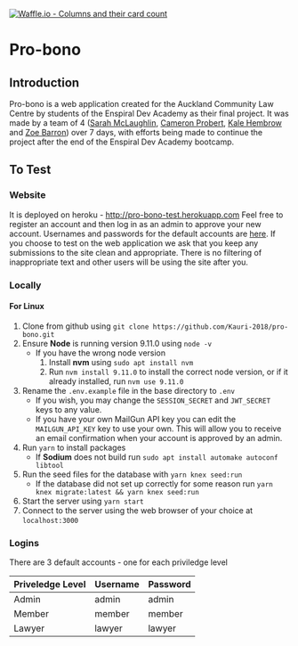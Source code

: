 [![Waffle.io - Columns and their card count](https://badge.waffle.io/Kauri-2018/pro-bono.svg?columns=all)](https://waffle.io/Kauri-2018/pro-bono) 
# Pro-bono
## Introduction
Pro-bono is a web application created for the Auckland Community Law Centre by students of the Enspiral Dev Academy as their final project. It was made by a team of 4 ([Sarah McLaughlin](https://github.com/sarah-mclaughlin), [Cameron Probert](https://github.com/CameronProbert), [Kale Hembrow](https://github.com/meakommo) and [Zoe Barron](https://github.com/Zoealexandra)) over 7 days, with efforts being made to continue the project after the end of the Enspiral Dev Academy bootcamp.

## To Test
### Website
It is deployed on heroku - http://pro-bono-test.herokuapp.com
Feel free to register an account and then log in as an admin to approve your new account. Usernames and passwords for the default accounts are [here](#logins).
If you choose to test on the web application we ask that you keep any submissions to the site clean and appropriate. There is no filtering of inappropriate text and other users will be using the site after you.

### Locally
#### For Linux
1. Clone from github using `git clone https://github.com/Kauri-2018/pro-bono.git`
2. Ensure __Node__ is running version 9.11.0 using `node -v`
    * If you have the wrong node version
      1. Install __nvm__ using `sudo apt install nvm`
      2. Run `nvm install 9.11.0` to install the correct node version, or if it already installed, run `nvm use 9.11.0`
3. Rename the `.env.example` file in the base directory to `.env`
    * If you wish, you may change the `SESSION_SECRET` and `JWT_SECRET` keys to any value.
    * If you have your own MailGun API key you can edit the `MAILGUN_API_KEY` key to use your own. This will allow you to receive an email confirmation when your account is approved by an admin.
4. Run `yarn` to install packages
    * If __Sodium__ does not build run `sudo apt install automake autoconf libtool`
5. Run the seed files for the database with `yarn knex seed:run`
    * If the database did not set up correctly for some reason run `yarn knex migrate:latest && yarn knex seed:run`
6. Start the server using `yarn start`
7. Connect to the server using the web browser of your choice at `localhost:3000`

### Logins
There are 3 default accounts - one for each priviledge level

|Priveledge Level|Username|Password|
|---             |---     |---     |
|Admin           |admin   |admin   |
|Member          |member  |member  |
|Lawyer          |lawyer  |lawyer  |
